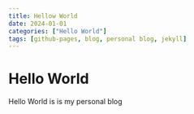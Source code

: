 ```yaml
---
title: Hellow World
date: 2024-01-01
categories: ["Hello World"]
tags: [github-pages, blog, personal blog, jekyll]
---
```


# Hello World

Hello World is is my personal blog
